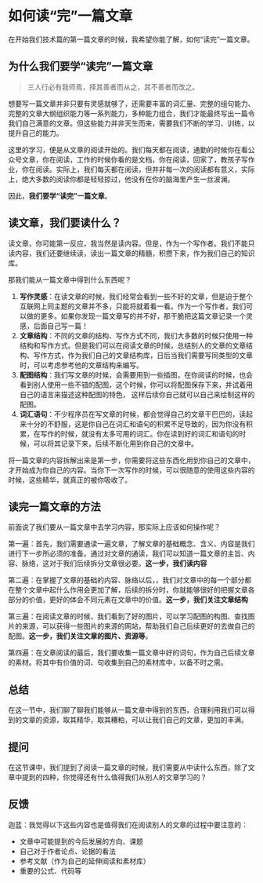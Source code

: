 #  如何读“完”一篇文章 

在开始我们技术篇的第一篇文章的时候，我希望你能了解，如何“读完”一篇文章。

## 为什么我们要学“读完”一篇文章

> 三人行必有我师焉，择其善者而从之，其不善者而改之。

想要写一篇文章并非只要有灵感就够了，还需要丰富的词汇量、完整的组句能力、完整的文章大纲组织能力等一系列能力，多种能力组合，我们才能最终写出一篇令我们自己满意的文章。但这些能力并非天生而来，需要我们不断的学习、训练，以提升自己的能力。

这里的学习，便是从文章的阅读开始的。我们每天都在阅读，通勤的时候你在看公众号文章，你在阅读，工作的时候你看的是文档，你在阅读，回家了，教孩子写作业，你在阅读。实际上，我们每天都在阅读，但并非每一次的阅读都有意义，实际上，绝大多数的阅读你都是轻轻掠过，他没有在你的脑海里产生一丝波澜。

因此，**我们要学“读完”一篇文章**。

## 读文章，我们要读什么？

读文章，你可能第一反应，我当然是读内容。但是，作为一个写作者。我们不能只读内容，我们还要继续读，读出一篇文章的精髓，积攒下来，作为我们自己的知识库。

那我们能从一篇文章中得到什么东西呢？

1. **写作灵感**：在读文章的时候，我们经常会看到一些不好的文章，但是迫于整个互联网上同主题的文章并不多，只能将就着看一看。作为一个写作者，我们可以做的更多。如果你发现一篇文章写的并不好，那干脆把这篇文章记录一个灵感，后面自己写一篇！
2. **文章结构**：不同的文章的结构、写作方式不同，我们大多数的时候只使用一种结构和写作方式。但是我们可以在阅读文章的时候，总结别人的文章的文章结构、写作方式，作为我们自己的文章结构库，日后当我们需要写同类型的文章时，可以考虑参考他的文章结构来编写。
3. **配图结构**：我们写文章的时候，会需要用到一些插图，在你阅读的时候，也会看到别人使用一些不错的配图，这个时候，你可以将配图保存下来，并试着用自己的语言来描述这种配图的特色， 这样后续你自己就可以自己来绘制这样的配图。
4. **词汇语句**：不少程序员在写文章的时候，都会觉得自己的文章干巴巴的，读起来十分的不舒服，这是你自己在词汇和语句的积累不足导致的，因为你没有积累，在写作的时候，就没有太多可用的词汇。你在读到好的词汇和语句的时候，可以将其记录下来，后续不断化用到你自己的文章中。

将一篇文章的内容拆解出来是第一步，你需要将这些东西化用到你自己的文章中，才开始成为你自己的内容。当你下一次写作的时候，可以很随意的使用这些内容的时候，这些精华，就真正的被你吸收了。

## 读完一篇文章的方法

前面说了我们要从一篇文章中去学习内容，那实际上应该如何操作呢？

第一遍：首先，我们需要通读一遍文章，了解文章的基础概念、含义、内容是我们进行下一步所必须的准备。通过对文章的通读，我们可以知道一篇文章的主旨、内容、脉络，这对于我们后续拆分文章很必要。**这一步，我们读内容**

第二遍：在掌握了文章的基础的内容、脉络以后，，我们对文章中的每一个部分都在整个文章中起什么作用会更加了解，后续的拆分时，你就能够很好的把握文章各部分的价值，更好的体会不同元素在文章中的价值。**这一步，我们关注文章结构**

第三遍：在阅读文章的时候，我们看到了好的图片，可以学习配图的构图、查找图片的来源，可以获得一些图片的来源的网站，帮助我们自己后续更好的去做自己的配图。**这一步，我们关注文章的图片、资源等**。

第四遍：在文章阅读的最后，我们要收集一篇文章中好的词句，作为自己后续文章的素材。将其中有价值的词、句收集到自己的素材库中，以备不时之需。

## 总结

在这一节中，我们聊了聊我们能够从一篇文章中得到的东西，合理利用我们可以得到的文章的资源，取其精华，取其糟粕，可以让我们自己的文章，更加的丰满。

## 提问

在这节课中，我们提到了阅读一篇文章的时候，我们需要从中读什么东西，除了文章中提到的四种，你觉得还有什么值得我们从别人的文章学习的？


## 反馈

迦蓝：我觉得以下这些内容也是值得我们在阅读别人的文章的过程中要注意的：
- 文章中可能提到的今后发展的方向、课题
- 自己对于作者论点、论据的看法
- 参考文献（作为自己的延伸阅读和素材库）
- 重要的公式、代码等
